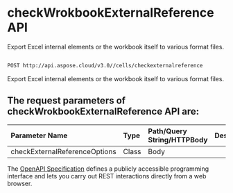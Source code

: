 # **checkWrokbookExternalReference API**

Export Excel internal elements or the workbook itself to various format files. 

```bash

POST http://api.aspose.cloud/v3.0//cells/checkexternalreference

```
Export Excel internal elements or the workbook itself to various format files.

## The request parameters of **checkWrokbookExternalReference** API are: 

| Parameter Name | Type | Path/Query String/HTTPBody | Description | 
| :- | :- | :- |:- | 
|checkExternalReferenceOptions|Class|Body||


The [OpenAPI Specification](https://reference.aspose.cloud/cells/#/DataCheckingController/CheckWrokbookExternalReference) defines a publicly accessible programming interface and lets you carry out REST interactions directly from a web browser.


